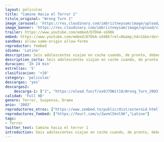 ```yaml
---
layout: peliculas
title: "Camino Hacia el Terror 1"
titulo_original: "Wrong Turn 1"
image_carousel: 'https://res.cloudinary.com/imbriitneysam/image/upload/v1545607886/camino1-posternuevo-min.jpg'
image_banner: 'https://res.cloudinary.com/imbriitneysam/image/upload/v1545606653/camino1-banner-min.jpg'
trailer: https://www.youtube.com/embed/D7DkA-sG98k
embed: https://www.youtube.com/embed/D7DkA-sG98k?rel=0&amp;hd=1&border=0&wmode=opaque&enablejsapi=1&modestbranding=1&controls=1&showinfo=1
sandbox: allow-same-origin allow-forms
reproductor: fembed
idioma: 'Latino'
description: Seis adolescentes viajan en coche cuando, de pronto, deben desviarse de su ruta al encontrar la carretera bloqueada por un accidente. Pero los jóvenes se pierden en los densos bosques de West Virginia, donde serán perseguidos por una raza humana de caníbales, horriblemente desfigurados por su antinatural alimentación a lo largo de generaciones.
description_corta: Seis adolescentes viajan en coche cuando, de pronto, deben desviarse de su ruta al encontrar la carretera bloqueada por un accidente. Pero los jóvenes se pierden en los densos bosques de West Virginia, donde serán..
duracion: '1h 24 min'
estrellas: '5'
clasificacion: '+10'
category: 'peliculas'
descargas: 'yes'
descargas2:
    descarga-1: ["1", "https://oload.fun/f/ox0J7OWit10/Wrong_Turn_2003.720.BDRip.lat.mp4", "https://www.google.com/s2/favicons?domain=openload.co","OpenLoad","https://res.cloudinary.com/imbriitneysam/image/upload/v1541473684/mexico.png", "Latino", "Full HD"]
calidad: 'Full HD'
genero: Terror, Suspenso, Drama
anio: '2003'
reproductores_otros: ["https://www.zembed.to/public/dist/asteroid.html?id=cbcf9d2645e31f376a60bcae9605bba6&title=Km%20666%20I%20(Wrong%20Turn%201)","Latino","https://movcloud.net/embed/he-p31K040uo","Latino","https://mstream.space/78tfpbnm2ze3","Latino"]
reproductores_fembed: ["https://feurl.com/v/2wvml5knl96","Latino"]
tags:
- Terror
twitter_text: Camino hacia el terror 1
introduction: Seis adolescentes viajan en coche cuando, de pronto, deben desviarse de su ruta al encontrar la carretera bloqueada por un accidente. Pero los jóvenes se pierden en los densos bosques de West Virginia, donde serán..
---
```



 







